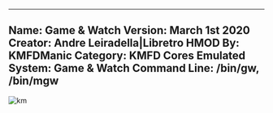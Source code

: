 -----------------------
Name: Game & Watch
Version: March 1st 2020
Creator: Andre Leiradella|Libretro
HMOD By: KMFDManic
Category: KMFD Cores
Emulated System: Game & Watch
Command Line: /bin/gw, /bin/mgw
-----------------------
![km](https://i.imgur.com/d4wNSlq.png)
